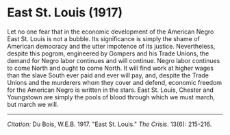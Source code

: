 # East St. Louis (1917)

Let no one fear that in the economic development of the American Negro East St. Louis is not a bubble. Its significance is simply the shame of American democracy and the utter impotence of its justice. Nevertheless, despite this pogrom, engineered by Gompers and his Trade Unions, the demand for Negro labor continues and will continue. Negro labor continues to come North and ought to come North. It will find work at higher wages than the slave South ever paid and ever will pay, and, despite the Trade Unions and the murderers whom they cover and defend, economic freedom for the American Negro is written in the stars. East St. Louis, Chester and Youngstown are simply the pools of blood through which we must march, but march we will.

______________
*Citation:* Du Bois, W.E.B. 1917. "East St. Louis." *The Crisis*. 13(6): 215-216.
